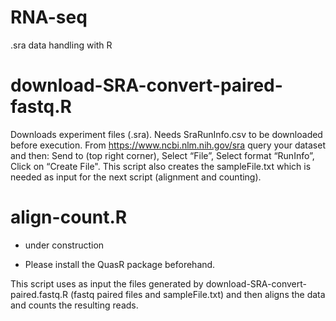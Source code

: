 # RNA-seq
.sra data handling with R

# download-SRA-convert-paired-fastq.R
Downloads experiment files (.sra).
Needs SraRunInfo.csv to be downloaded before execution.
From https://www.ncbi.nlm.nih.gov/sra query your dataset and then: Send to (top right corner), Select “File”,  Select format “RunInfo”,  Click on “Create File".
This script also creates the sampleFile.txt which is needed as input for the next script (alignment and counting).

# align-count.R
* under construction

* Please install the QuasR package beforehand.

This script uses as input the files generated by download-SRA-convert-paired.fastq.R (fastq paired files and sampleFile.txt) and then aligns the data and counts the resulting reads.
